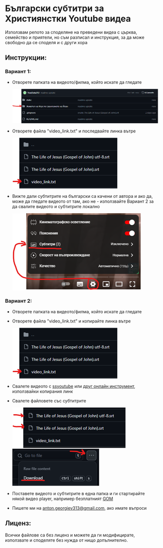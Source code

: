 # Български субтитри за Християнстки Youtube видеа
Използвам репото за споделяне на преведени видеа с църква, семейство и приятели, но съм разписал и инструкция, за да може свободно да се споделя и с други хора

## Инструкции:
### Вариант 1:
- Отворете папката на видеото/филма, който искате да гледате

    ![Alt text](static/image-vids.png)
- Отворете файла "video_link.txt" и последвайте линка вътре

    ![Alt text](static/image-1.png)
- Вижте дали субтитрите на български са качени от автора и ако да, може да гледате видеото от там, ако не - използвайте Вариант 2 за да свалите видеото и субтитрите локално

    ![Alt text](static/image.png)

### Вариант 2:
- Отворете папката на видеото/филма, който искате да гледате
- Отворете файла "video_link.txt" и копирайте линка вътре

    ![Alt text](static/image-2.png)
- Свалете видеото с [ssyoutube](https://ssyoutube.com/en157rN/youtube-video-downloader) или [друг онлайн инструмент](https://www.google.bg/search?q=download+long+youtube+video+free+online&sca_esv=593588080&sxsrf=AM9HkKnnUsgKI12RhkICKNfJ3okcnMvK_w%3A1703512801819&source=hp&ei=4YqJZf35Lu3ixc8Pioi8qAc&iflsig=AO6bgOgAAAAAZYmY8eL7NQwo-GYqyCowxsapx5ETElIE&ved=0ahUKEwi97q3b36qDAxVtcfEDHQoED3UQ4dUDCAo&uact=5&oq=download+long+youtube+video+free+online&gs_lp=Egdnd3Mtd2l6Iidkb3dubG9hZCBsb25nIHlvdXR1YmUgdmlkZW8gZnJlZSBvbmxpbmUyBhAAGBYYHjIGEAAYFhgeSL6RAVAAWPCEAXAAeACQAQCYAYoBoAH6IaoBBTM3LjExuAEDyAEA-AEBwgILEC4YgAQYxwEY0QPCAgUQABiABMICBRAuGIAEwgIIEC4YgAQY1ALCAgsQABiABBiKBRiGA8ICBhAAGAUYHsICBxAAGIAEGA3CAggQABgIGAcYHsICCBAAGAUYHhgNwgIIEAAYCBgeGA0&sclient=gws-wiz), използвайки копирания линк
- Свалете файловете със субтитрите

    ![Alt text](static/image-3.png) ![Alt text](static/image-5.png)

- Поставете видеото и субтитрите в една папка и ги стартирайте някой видео player, например безплатният [GOM](https://www.gomlab.com/gomplayer-media-player/)
- Пишете ми на anton.georgiev313@gmail.com, ако имате въпроси


## Лиценз:
Всички файлове са без лиценз и можете да ги модифицирате, използвате и споделяте без нужда от нищо допълнително.